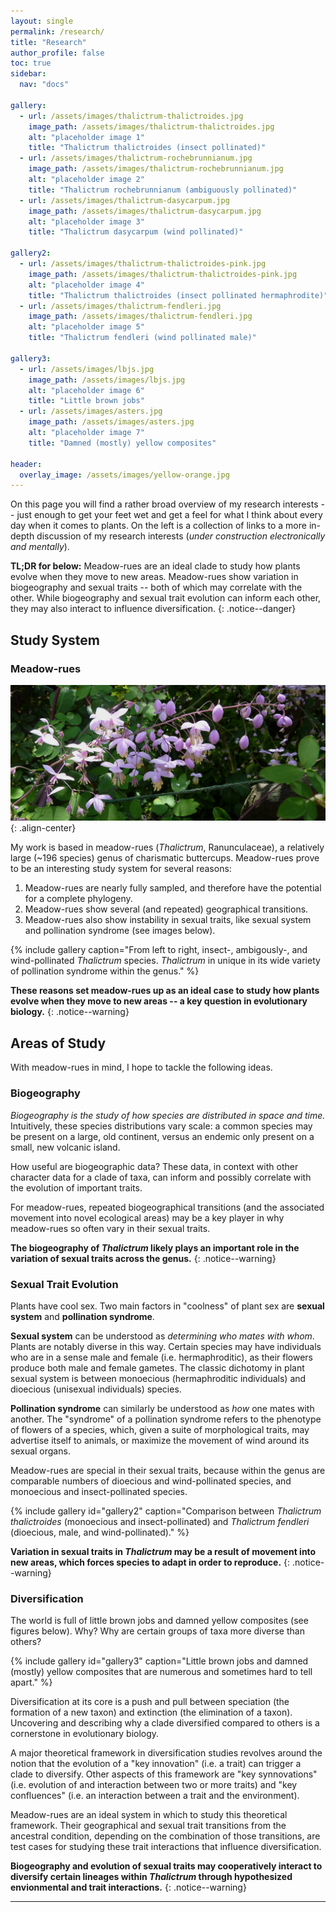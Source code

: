 ```yaml
---
layout: single
permalink: /research/
title: "Research"
author_profile: false
toc: true
sidebar:
  nav: "docs"

gallery:
  - url: /assets/images/thalictrum-thalictroides.jpg
    image_path: /assets/images/thalictrum-thalictroides.jpg
    alt: "placeholder image 1"
    title: "Thalictrum thalictroides (insect pollinated)"
  - url: /assets/images/thalictrum-rochebrunnianum.jpg
    image_path: /assets/images/thalictrum-rochebrunnianum.jpg
    alt: "placeholder image 2"
    title: "Thalictrum rochebrunnianum (ambiguously pollinated)"
  - url: /assets/images/thalictrum-dasycarpum.jpg
    image_path: /assets/images/thalictrum-dasycarpum.jpg
    alt: "placeholder image 3"
    title: "Thalictrum dasycarpum (wind pollinated)"

gallery2:
  - url: /assets/images/thalictrum-thalictroides-pink.jpg
    image_path: /assets/images/thalictrum-thalictroides-pink.jpg
    alt: "placeholder image 4"
    title: "Thalictrum thalictroides (insect pollinated hermaphrodite)"
  - url: /assets/images/thalictrum-fendleri.jpg
    image_path: /assets/images/thalictrum-fendleri.jpg
    alt: "placeholder image 5"
    title: "Thalictrum fendleri (wind pollinated male)"

gallery3:
  - url: /assets/images/lbjs.jpg
    image_path: /assets/images/lbjs.jpg
    alt: "placeholder image 6"
    title: "Little brown jobs"
  - url: /assets/images/asters.jpg
    image_path: /assets/images/asters.jpg
    alt: "placeholder image 7"
    title: "Damned (mostly) yellow composites"

header:
  overlay_image: /assets/images/yellow-orange.jpg
---
```


On this page you will find a rather broad overview of my research interests -- just enough to get your feet wet and get a feel for what I think about every day when it comes to plants.  On the left is a collection of links to a more in-depth discussion of my research interests (_under construction electronically and mentally_).

**TL;DR for below:**
Meadow-rues are an ideal clade to study how plants evolve when they move to new areas.
Meadow-rues show variation in biogeography and sexual traits -- both of which may correlate with the other.
While biogeography and sexual trait evolution can inform each other, they may also interact to influence diversification.
{: .notice--danger}

## Study System

### Meadow-rues

![image-center](/assets/images/thalictrum_delavayi.jpg)
{: .align-center}

My work is based in meadow-rues (_Thalictrum_, Ranunculaceae), a relatively large (~196 species) genus of charismatic buttercups.  Meadow-rues prove to be an interesting study system for several reasons:

1. Meadow-rues are nearly fully sampled, and therefore have the potential for a complete phylogeny.
2. Meadow-rues show several (and repeated) geographical transitions.
3. Meadow-rues also show instability in sexual traits, like sexual system and pollination syndrome (see images below).

{% include gallery caption="From left to right, insect-, ambigously-, and wind-pollinated _Thalictrum_ species.  _Thalictrum_ in unique in its wide variety of pollination syndrome within the genus." %}

**These reasons set meadow-rues up as an ideal case to study how plants evolve when they move to new areas -- a key question in evolutionary biology.**
{: .notice--warning}

## Areas of Study

With meadow-rues in mind, I hope to tackle the following ideas.

### Biogeography

_Biogeography is the study of how species are distributed in space and time._ Intuitively, these species distributions vary scale: a common species may be present on a large, old continent, versus an endemic only present on a small, new volcanic island.

How useful are biogeographic data? These data, in context with other character data for a clade of taxa, can inform and possibly correlate with the evolution of important traits.  

For meadow-rues, repeated biogeographical transitions (and the associated movement into novel ecological areas) may be a key player in why meadow-rues so often vary in their sexual traits.

**The biogeography of _Thalictrum_ likely plays an important role in the variation of sexual traits across the genus.**
{: .notice--warning}

### Sexual Trait Evolution

Plants have cool sex.  Two main factors in "coolness" of plant sex are **sexual system** and **pollination syndrome**.

**Sexual system** can be understood as _determining who mates with whom_.  Plants are notably diverse in this way.  Certain species may have individuals who are in a sense male and female (i.e. hermaphroditic), as their flowers produce both male and female gametes. The classic dichotomy in plant sexual system is between monoecious (hermaphroditic individuals) and dioecious (unisexual individuals) species.

**Pollination syndrome** can similarly be understood as _how_ one mates with another.  The "syndrome" of a pollination syndrome refers to the phenotype of flowers of a species, which, given a suite of morphological traits, may advertise itself to animals, or maximize the movement of wind around its sexual organs.  

Meadow-rues are special in their sexual traits, because within the genus are comparable numbers of dioecious and wind-pollinated species, and monoecious and insect-pollinated species.

{% include gallery id="gallery2" caption="Comparison between _Thalictrum thalictroides_ (monoecious and insect-pollinated) and _Thalictrum fendleri_ (dioecious, male, and wind-pollinated)." %}

**Variation in sexual traits in _Thalictrum_ may be a result of movement into new areas, which forces species to adapt in order to reproduce.**
{: .notice--warning}

### Diversification

The world is full of little brown jobs and damned yellow composites (see figures below).  Why?  Why are certain groups of taxa more diverse than others?

{% include gallery id="gallery3" caption="Little brown jobs and damned (mostly) yellow composites that are numerous and sometimes hard to tell apart." %}

Diversification at its core is a push and pull between speciation (the formation of a new taxon) and extinction (the elimination of a taxon). Uncovering and describing why a clade diversified compared to others is a cornerstone in evolutionary biology.

A major theoretical framework in diversification studies revolves around the notion that the evolution of a "key innovation" (i.e. a trait) can trigger a clade to diversify. Other aspects of this framework are "key synnovations" (i.e. evolution of and interaction between two or more traits) and "key confluences" (i.e. an interaction between a trait and the environment).

Meadow-rues are an ideal system in which to study this theoretical framework.  Their geographical and sexual trait transitions from the ancestral condition, depending on the combination of those transitions, are test cases for studying these trait interactions that influence diversification.

**Biogeography and evolution of sexual traits may cooperatively interact to diversify certain lineages within _Thalictrum_ through hypothesized envionmental and trait interactions.**
{: .notice--warning}

---

